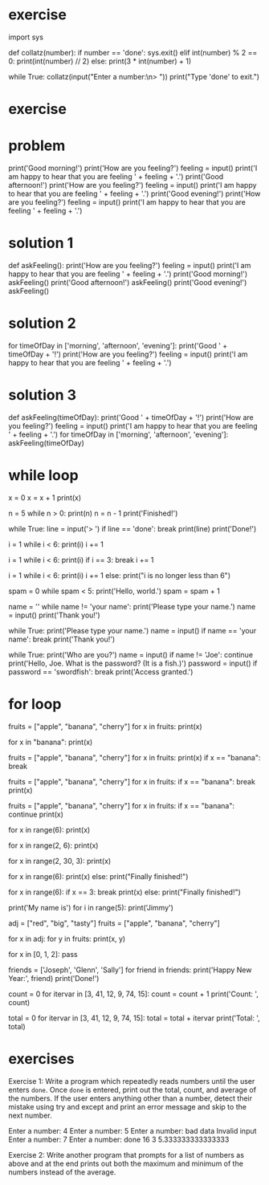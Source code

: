# exercise

import sys

def collatz(number):
    if number == 'done':
        sys.exit()
    elif int(number) % 2 == 0:
        print(int(number) // 2)
    else:
        print(3 * int(number) + 1)

while True:
    collatz(input("Enter a number:\n> "))
    print("Type 'done' to exit.")


# exercise

# problem
print('Good morning!')
print('How are you feeling?')
feeling = input()
print('I am happy to hear that you are feeling ' + feeling + '.')
print('Good afternoon!')
print('How are you feeling?')
feeling = input()
print('I am happy to hear that you are feeling ' + feeling + '.')
print('Good evening!')
print('How are you feeling?')
feeling = input()
print('I am happy to hear that you are feeling ' + feeling + '.')

# solution 1
def askFeeling():
 print('How are you feeling?')
 feeling = input()
 print('I am happy to hear that you are feeling ' + feeling + '.')
print('Good morning!')
askFeeling()
print('Good afternoon!')
askFeeling()
print('Good evening!')
askFeeling()

# solution 2
for timeOfDay in ['morning', 'afternoon', 'evening']:
 print('Good ' + timeOfDay + '!')
 print('How are you feeling?')
 feeling = input()
 print('I am happy to hear that you are feeling ' + feeling + '.')

# solution 3
def askFeeling(timeOfDay):
 print('Good ' + timeOfDay + '!')
 print('How are you feeling?')
 feeling = input()
 print('I am happy to hear that you are feeling ' + feeling + '.')
for timeOfDay in ['morning', 'afternoon', 'evening']:
 askFeeling(timeOfDay)

# while loop

x = 0
x = x + 1
print(x)

n = 5
while n > 0:
	print(n)
	n = n - 1
print('Finished!')

while True:
	line = input('> ')
	if line == 'done':
		break
	print(line)
print('Done!')

i = 1
while i < 6:
  print(i)
  i += 1

i = 1
while i < 6:
  print(i)
  if i == 3:
    break
  i += 1

i = 1
while i < 6:
  print(i)
  i += 1
else:
  print("i is no longer less than 6")

spam = 0
while spam < 5:
	print('Hello, world.')
	spam = spam + 1

name = ''
while name != 'your name':
	print('Please type your name.')
	name = input()
print('Thank you!')

while True:
	print('Please type your name.')
	name = input()
	if name == 'your name':
		break
print('Thank you!')

while True:
    print('Who are you?')
    name = input()
    if name != 'Joe':
        continue
    print('Hello, Joe. What is the password? (It is a fish.)')
    password = input()
    if password == 'swordfish':
        break
print('Access granted.')

# for loop

fruits = ["apple", "banana", "cherry"]
for x in fruits:
  print(x)

for x in "banana":
  print(x)

fruits = ["apple", "banana", "cherry"]
for x in fruits:
  print(x)
  if x == "banana":
    break

fruits = ["apple", "banana", "cherry"]
for x in fruits:
  if x == "banana":
    break
  print(x)

fruits = ["apple", "banana", "cherry"]
for x in fruits:
  if x == "banana":
    continue
  print(x)

for x in range(6):
  print(x)

for x in range(2, 6):
  print(x)

for x in range(2, 30, 3):
  print(x)

for x in range(6):
  print(x)
else:
  print("Finally finished!")

for x in range(6):
  if x == 3: break
  print(x)
else:
  print("Finally finished!")

print('My name is')
for i in range(5):
  print('Jimmy')

adj = ["red", "big", "tasty"]
fruits = ["apple", "banana", "cherry"]

for x in adj:
  for y in fruits:
    print(x, y)

for x in [0, 1, 2]:
  pass

friends = ['Joseph', 'Glenn', 'Sally']
for friend in friends:
	print('Happy New Year:', friend)
print('Done!')

count = 0
for itervar in [3, 41, 12, 9, 74, 15]:
	count = count + 1
print('Count: ', count)

total = 0
for itervar in [3, 41, 12, 9, 74, 15]:
	total = total + itervar
print('Total: ', total)


# exercises

Exercise 1: Write a program which repeatedly reads numbers until the
user enters `done`. Once `done` is entered, print out the total, count,
and average of the numbers. If the user enters anything other than a
number, detect their mistake using try and except and print an error
message and skip to the next number.

Enter a number: 4
Enter a number: 5
Enter a number: bad data
Invalid input
Enter a number: 7
Enter a number: done
16 3 5.333333333333333

Exercise 2: Write another program that prompts for a list of numbers
as above and at the end prints out both the maximum and minimum of
the numbers instead of the average.

